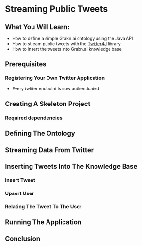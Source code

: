 # Streaming Public Tweets
## What You Will Learn:
- How to define a simple Grakn.ai ontology using the Java API
- How to stream public tweets with the [Twitter4J](http://twitter4j.org/ "Twitter4J") library
- How to insert the tweets into Grakn.ai knowledge base

## Prerequisites
### Registering Your Own Twitter Application
- Every twitter endpoint is now authenticated

## Creating A Skeleton Project
### Required dependencies

## Defining The Ontology
## Streaming Data From Twitter
## Inserting Tweets Into The Knowledge Base
### Insert Tweet
### Upsert User
### Relating The Tweet To The User
## Running The Application
## Conclusion

